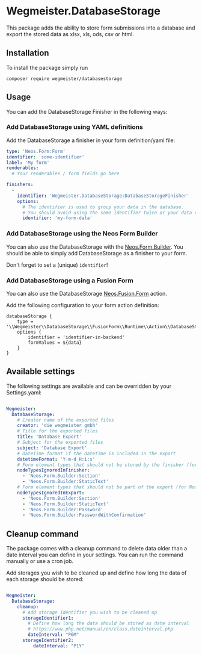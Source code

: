 # Wegmeister.DatabaseStorage

This package adds the ability to store form submissions into a database and export the stored data as xlsx, xls, ods, csv or html.

## Installation

To install the package simply run

```
composer require wegmeister/databasestorage
```

## Usage

You can add the DatabaseStorage Finisher in the following ways:

### Add DatabaseStorage using YAML definitions

Add the DatabaseStorage a finisher in your form definition/yaml file:

```yaml
type: 'Neos.Form:Form'
identifier: 'some-identifier'
label: 'My form'
renderables:
  # Your renderables / form fields go here

finishers:
  -
    identifier: 'Wegmeister.DatabaseStorage:DatabaseStorageFinisher'
    options:
      # The identifier is used to group your data in the database.
      # You should avoid using the same identifier twice or your data could become a little messed up.
      identifier: 'my-form-data'
```

### Add DatabaseStorage using the Neos Form Builder

You can also use the DatabaseStorage with the [Neos.Form.Builder](https://github.com/neos/form-builder).
You should be able to simply add DatabaseStorage as a finisher to your form.

Don't forget to set a (unique) `identifier`!

### Add DatabaseStorage using a Fusion Form

You can also use the DatabaseStorage [Neos.Fusion.Form](https://github.com/neos/fusion-form) action.

Add the following configuration to your form action definition:

    databaseStorage {
        type = '\\Wegmeister\\DatabaseStorage\\FusionForm\\Runtime\\Action\\DatabaseStorageAction'
        options {
            identifier = 'identifier-in-backend'
            formValues = ${data}
        }
    }

## Available settings

The following settings are available and can be overridden by your Settings.yaml:

```yaml

Wegmeister:
  DatabaseStorage:
    # Creator name of the exported files
    creator: 'die wegmeister gmbh'
    # Title for the exported files
    title: 'Database Export'
    # Subject for the exported files
    subject: 'Database Export'
    # DateTime format if the datetime is included in the export
    datetimeFormat: 'Y-m-d H:i:s'
    # Form element types that should not be stored by the finisher (for Node-based forms)
    nodeTypesIgnoredInFinisher:
      - 'Neos.Form.Builder:Section'
      - 'Neos.Form.Builder:StaticText'
    # Form element types that should not be part of the export (for Node-based forms)
    nodeTypesIgnoredInExport:
      - 'Neos.Form.Builder:Section'
      - 'Neos.Form.Builder:StaticText'
      - 'Neos.Form.Builder:Password'
      - 'Neos.Form.Builder:PasswordWithConfirmation'
```

## Cleanup command

The package comes with a cleanup command to delete data older than a date interval you can define in your settings.
You can run the command manually or use a cron job.

Add storages you wish to be cleaned up and define how long the data of each storage should be stored:

```yaml

Wegmeister:
  DatabaseStorage:
    cleanup:
      # Add storage identifier you wish to be cleaned up
      storageIdentifier1:
        # Define how long the data should be stored as date interval
        # https://www.php.net/manual/en/class.dateinterval.php
        dateInterval: "P6M"
      storageIdentifier2:
          dateInterval: "P1Y"
```
